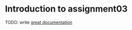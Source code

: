 # Introduction to assignment03

TODO: write [great documentation](http://jacobian.org/writing/great-documentation/what-to-write/)
